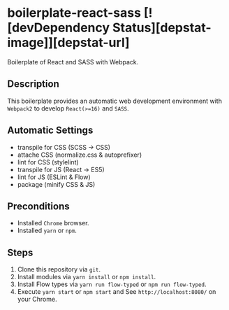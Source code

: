 # boilerplate-react-sass [![devDependency Status][depstat-image]][depstat-url]

Boilerplate of React and SASS with Webpack.

## Description

This boilerplate provides an automatic web development environment with
`Webpack2` to develop `React(>=16)` and `SASS`.

## Automatic Settings

* transpile for CSS (SCSS -> CSS)
* attache CSS (normalize.css & autoprefixer)
* lint for CSS (stylelint)
* transpile for JS (React -> ES5)
* lint for JS (ESLint & Flow)
* package (minify CSS & JS)

## Preconditions

* Installed `Chrome` browser.
* Installed `yarn` or `npm`.

## Steps

1. Clone this repository via `git`.
1. Install modules via `yarn install` or `npm install`.
1. Install Flow types via `yarn run flow-typed` or `npm run flow-typed`.
1. Execute `yarn start` or `npm start` and See `http://localhost:8080/` on your
   Chrome.